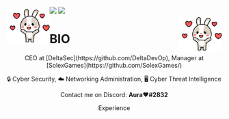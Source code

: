 ![](https://hit.yhype.me/github/profile?user_id=55363475)
![](https://komarev.com/ghpvc/?username=itzbunniyt&color=blueviolet)
<img align='left' src='https://raw.githubusercontent.com/ItzBunniYT/ItzBunniYT/main/assets/gifs/bunni1.gif' width='20%'>  
<img align='right' src='https://raw.githubusercontent.com/ItzBunniYT/ItzBunniYT/main/assets/gifs/bunni1.gif' width='20%'>  

# BIO
<p align="center">CEO at [DeltaSec](https://github.com/DeltaDevOp), Manager at [SolexGames](https://github.com/SolexGames/)</p>

<p align="center">🔒 Cyber Security,  ☁️ Networking Administration,  🖥️ Cyber Threat Intelligence  </p>
  

<p align="center">Contact me on Discord: <b>Aura❤#2832</b></p>

<p align="center">Experience</p>



